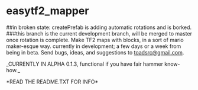 # easytf2_mapper
##in broken state: createPrefab is adding automatic rotations and is borked.
###this branch is the current development branch, will be merged to master once rotation is complete.
Make TF2 maps with blocks, in a sort of mario maker-esque way. currently in development; a few days or a week from being in beta. Send bugs, ideas, and suggestions to toadsrc@gmail.com.
<p>
_CURRENTLY IN ALPHA 0.1.3, functional if you have fair hammer know-how._
<p>
*READ THE README.TXT FOR INFO*
